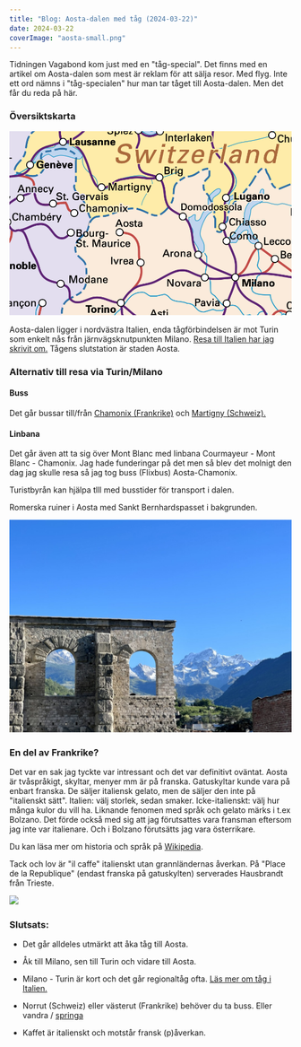 ```yaml
---
title: "Blog: Aosta-dalen med tåg (2024-03-22)"
date: 2024-03-22
coverImage: "aosta-small.png"
---
```


Tidningen Vagabond kom just med en "tåg-special". Det finns med en artikel om Aosta-dalen som mest är reklam för att sälja resor. Med flyg. Inte ett ord nämns i "tåg-specialen" hur man tar tåget till Aosta-dalen. Men det får du reda på här.

### Översiktskarta

![](images/aosta-dalen_4.png?w=940)

Aosta-dalen ligger i nordvästra Italien, enda tågförbindelsen är mot Turin som enkelt nås från järnvägsknutpunkten Milano. [Resa till Italien har jag skrivit om.](https://www.trainfo.eu/italien-resa/) Tågens slutstation är staden Aosta.

### Alternativ till resa via Turin/Milano

#### Buss

Det går bussar till/från [Chamonix (Frankrike)](https://www.rome2rio.com/map/Aosta/Chamonix#r/Bus/s/0) och [Martigny (Schweiz).](https://www.rome2rio.com/map/Aosta/Martigny#r/Bus/s/0)

#### Linbana

Det går även att ta sig över Mont Blanc med linbana Courmayeur - Mont Blanc - Chamonix. Jag hade funderingar på det men så blev det molnigt den dag jag skulle resa så jag tog buss (Flixbus) Aosta-Chamonix.

Turistbyrån kan hjälpa tlll med busstider för transport i dalen.

Romerska ruiner i Aosta med Sankt Bernhardspasset i bakgrunden.

![](images/aosta-dalen_3.jpeg?w=1024)

### En del av Frankrike?

Det var en sak jag tyckte var intressant och det var definitivt oväntat. Aosta är tvåspråkigt, skyltar, menyer mm är på franska. Gatuskyltar kunde vara på enbart franska. De säljer italiensk gelato, men de säljer den inte på "italienskt sätt". Italien: välj storlek, sedan smaker. Icke-italienskt: välj hur många kulor du vill ha. Liknande fenomen med språk och gelato märks i t.ex Bolzano. Det förde också med sig att jag förutsattes vara fransman eftersom jag inte var italienare. Och i Bolzano förutsätts jag vara österrikare.

Du kan läsa mer om historia och språk på [Wikipedia](https://en.wikipedia.org/wiki/Aosta_Valley).

Tack och lov är "il caffe" italienskt utan grannländernas åverkan. På "Place de la Republique" (endast franska på gatuskylten) serverades Hausbrandt från Trieste.

![](images/4d1b91f2-8544-469f-816f-552c64a0bf2b_1_201_a.jpg?w=768)

### Slutsats:

- Det går alldeles utmärkt att åka tåg till Aosta.

- Åk till Milano, sen till Turin och vidare till Aosta.

- Milano - Turin är kort och det går regionaltåg ofta. [Läs mer om tåg i Italien.](https://www.trainfo.eu/italien/)

- Norrut (Schweiz) eller västerut (Frankrike) behöver du ta buss. Eller vandra / [springa](https://montblanc.utmb.world/races/utmb)

- Kaffet är italienskt och motstår fransk (p)åverkan.
